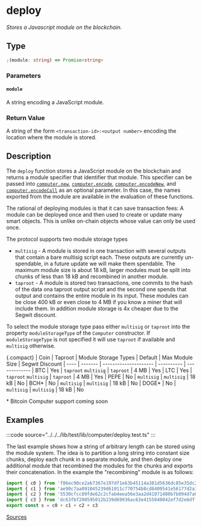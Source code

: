 # deploy

_Stores a Javascript module on the blockchain._

## Type

```ts
;(module: string) => Promise<string>
```

### Parameters

#### `module`

A string encoding a JavaScript module.

### Return Value

A string of the form `<transaction-id>:<output number>` encoding the location where the module is stored.

## Description

The `deploy` function stores a JavaScript module on the blockchain and returns a module specifier that identifier that module. This specifier can be passed into [`computer.new`](./new.md), [`computer.encode`](./encode.md), [`computer.encodeNew`](./encodeNew.md), and [`computer.encodeCall`](./encodeCall.md) as an optional parameter. In this case, the names exported from the module are available in the evaluation of these functions.

The rational of deploying modules is that it can save transaction fees: A module can be deployed once and then used to create or update many smart objects. This is unlike on-chain objects whose value can only be used once.

The protocol supports two module storage types

- `multisig` - A module is stored in one transaction with several outputs that contain a bare multisig script each. These outputs are currently un-spendable, in a future update we will make them spendable. The maximum module size is about 18 kB, larger modules must be split into chunks of less than 18 kB and recombined in another module.
- `taproot` - A module is stored two transactions, one commits to the hash of the data ona taproot output script and the second one spends that output and contains the entire module in its input. These modules can be close 400 kB or even close to 4 MB if you know a miner that will include them. In addition module storage is 4x cheaper due to the Segwit discount.

To select the module storage type pass either `multisig` or `taproot` into the property `moduleStorageType` of the `Computer` constructor. If `moduleStorageType` is not specified it will use `taproot` if available and `multisig` otherwise.

{.compact}
| Coin | Taproot | Module Storage Types | Default | Max Module Size | Segwit Discount
| ---- | ------- | --------------------- | ---------- | -------------
| BTC | Yes | `taproot` `multisig` | `taproot` | 4 MB | Yes
| LTC | Yes | `taproot` `multisig` | `taproot` | 4 MB | Yes
| PEPE | No | `multisig` | `multisig` | 18 kB | No
| BCH* | No | `multisig` | `multisig` | 18 kB | No
| DOGE* | No | `multisig` | `multisig` | 18 kB | No

\* Bitcoin Computer support coming soon

## Examples

:::code source="../../../lib/test/lib/computer/deploy.test.ts" :::

The last example shows how a string of arbitrary length can be stored using the module system. The idea is to partition a long string into constant size chunks, deploy each chunk in a separate module, and then deploy one additional module that recombined the modules for the chunks and exports their concatenation. In the example the "recombining" module is as follows:

```ts
import { c0 } from 'f86ec90ce2ab7367e197df1e63b45114a381d5636dc85e35dc28d721fbf0c228:0' // stores '000'
import { c1 } from 'ae90c7aa091045239d61011c770754b8cd8409541e56177d2a15e591e337bd67:0' // stores '000'
import { c2 } from '5530cfcc89fde62c2cfab4eea56e3aa2d41071480b7b094d7a01316776712701:0' // stores '000'
import { c3 } from 'dc63fbf200595012b239d69936ac63e4155040042ef7d2e6dff4ca49dec3f51e:0' // stores '0'
export const s = c0 + c1 + c2 + c3
```

<a href="https://github.com/bitcoin-computer/monorepo/blob/main/packages/lib/test/lib/computer/deploy.test.ts" target=_blank>Sources</a>
